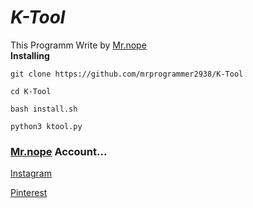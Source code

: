 # _K-Tool_

This Programm Write by [Mr.nope](https://github.com/mrprogrammer2938)
<br>
**Installing**
```
git clone https://github.com/mrprogrammer2938/K-Tool

cd K-Tool

bash install.sh

python3 ktool.py
```

### [Mr.nope](https://github.com/mrprogrammer2938) Account...

[Instagram](https://instagram.com/programmer2938)

[Pinterest](https://www.pinterest.com/mrprogrammer2938)
